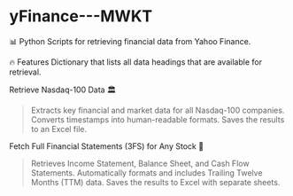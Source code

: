 # yFinance---MWKT
📊 Python Scripts for retrieving financial data from Yahoo Finance.

🔥 Features
Dictionary that lists all data headings that are available for retrieval. 

Retrieve Nasdaq-100 Data 🏛️
>Extracts key financial and market data for all Nasdaq-100 companies.
>Converts timestamps into human-readable formats.
>Saves the results to an Excel file.

Fetch Full Financial Statements (3FS) for Any Stock 📑
>Retrieves Income Statement, Balance Sheet, and Cash Flow Statements.
>Automatically formats and includes Trailing Twelve Months (TTM) data.
>Saves the results to Excel with separate sheets.
